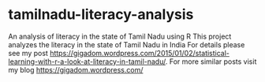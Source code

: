 # tamilnadu-literacy-analysis
An analysis of literacy in the state of Tamil Nadu using R
This project analyzes the literacy in the state of Tamil Nadu in India
For details please see my post https://gigadom.wordpress.com/2015/01/02/statistical-learning-with-r-a-look-at-literacy-in-tamil-nadu/. 
For more similar posts visit my blog https://gigadom.wordpress.com/
